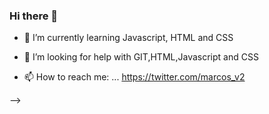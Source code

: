 ### Hi there 👋

<!--
**marcos-v2/marcos-v2** is a ✨ _special_ ✨ repository because its `README.md` (this file) appears on your GitHub profile.

Here are some ideas to get you started:

<!-- - 🔭 I’m currently working on ... -->
- 🌱 I’m currently learning Javascript, HTML and CSS 
<!-- - 👯 I’m looking to collaborate on ... -->
- 🤔 I’m looking for help with GIT,HTML,Javascript and CSS
<!-- - 💬 Ask me about ... -->
- 📫 How to reach me: ... https://twitter.com/marcos_v2
<!-- - 😄 Pronouns: ... -->
<!-- - ⚡ Fun fact: ... -->
-->
